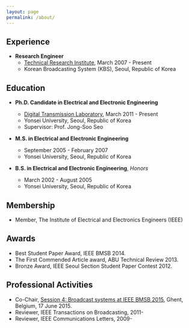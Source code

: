 ```yaml
---
layout: page
permalink: /about/
---
```


## Experience

- **Research Engineer**       
	- [Technical Research Institute](http://office.kbs.co.kr/tri/), March 2007 - Present  
	- Korean Broadcasting System (KBS), Seoul, Republic of Korea  

## Education

- **Ph.D. Candidate in Electrical and Electronic Engineering**   
	- [Digital Transmission Laboratory](http://web.yonsei.ac.kr/dtlab/), March 2011 - Present    
	- Yonsei University, Seoul, Republic of Korea    
	- Supervisor: Prof. Jong-Soo Seo    
	 
- **M.S. in Electrical and Electronic Engineering**     
	- September 2005 - February 2007    
	- Yonsei University, Seoul, Republic of Korea       

- **B.S. in Electrical and Electronic Engineering**, *Honors*   
	- March 2002 - August 2005    
	- Yonsei University, Seoul, Republic of Korea  


## Membership

- Member, The Institute of Electrical and Electronics Engineers (IEEE)


## Awards

- Best Student Paper Award, IEEE BMSB 2014.
- The First Commended Article award, ABU Technical Review 2013.
- Bronze Award, IEEE Seoul Section Student Paper Contest 2012.

## Professional Activities

- Co-Chair, [Session 4: Broadcast systems at IEEE BMSB 2015](http://www.wica.intec.ugent.be/bmsb2015/wednesday-june-17#session4), Ghent, Belgium, 17 June 2015.
- Reviewer, IEEE Transactions on Broadcasting, 2011-   
- Reviewer, IEEE Communications Letters, 2009-     

